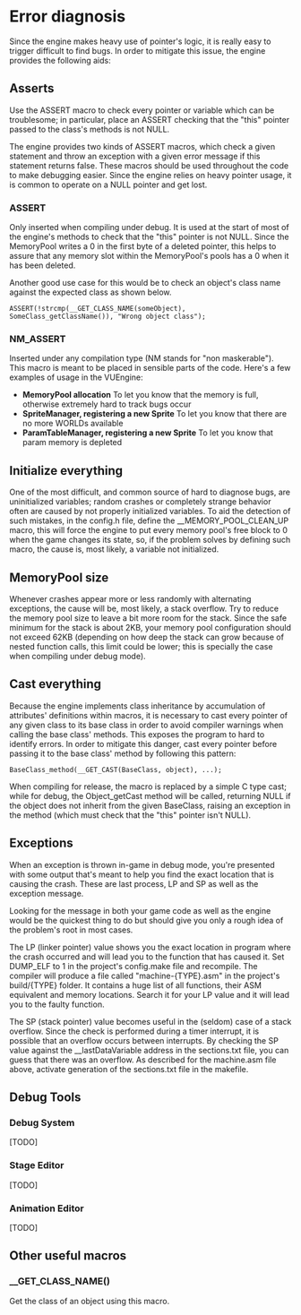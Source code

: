Error diagnosis
===============

Since the engine makes heavy use of pointer's logic, it is really easy to trigger difficult to find bugs. In order to mitigate this issue, the engine provides the following aids:


Asserts
-------

Use the ASSERT macro to check every pointer or variable which can be troublesome; in particular, place an ASSERT checking that the "this" pointer passed to the class's methods is not NULL.

The engine provides two kinds of ASSERT macros, which check a given statement and throw an exception with a given error message if this statement returns false. These macros should be used throughout the code to make debugging easier. Since the engine relies on heavy pointer usage, it is common to operate on a NULL pointer and get lost.

### ASSERT

Only inserted when compiling under debug. It is used at the start of most of the engine's methods to check that the "this" pointer is not NULL. Since the MemoryPool writes a 0 in the first byte of a deleted pointer, this helps to assure that any memory slot within the MemoryPool's pools has a 0 when it has been deleted.

Another good use case for this would be to check an object's class name against the expected class as shown below.

	ASSERT(!strcmp(__GET_CLASS_NAME(someObject), SomeClass_getClassName()), "Wrong object class");

### NM_ASSERT

Inserted under any compilation type (NM stands for "non maskerable"). This macro is meant to be placed in sensible parts of the code. Here's a few examples of usage in the VUEngine:

- **MemoryPool allocation**
  To let you know that the memory is full, otherwise extremely hard to track bugs occur
- **SpriteManager, registering a new Sprite**
  To let you know that there are no more WORLDs available
- **ParamTableManager, registering a new Sprite**
  To let you know that param memory is depleted



Initialize everything
---------------------

One of the most difficult, and common source of hard to diagnose bugs, are uninitialized variables; random crashes or completely strange behavior often are caused by not properly initialized variables. To aid the detection of such mistakes, in the config.h file, define the __MEMORY_POOL_CLEAN_UP macro, this will force the engine to put every memory pool's free block to 0 when the game changes its state, so, if the problem solves by defining such macro, the cause is, most likely, a variable not initialized.


MemoryPool size
-----------------

Whenever crashes appear more or less randomly with alternating exceptions, the cause will be, most likely, a stack overflow. Try to reduce the memory pool size to leave a bit more room for the stack. Since the safe minimum for the stack is about 2KB, your memory pool configuration should not exceed 62KB (depending on how deep the stack can grow because of nested function calls, this limit could be lower; this is specially the case when compiling under debug mode). 


Cast everything
---------------

Because the engine implements class inheritance by accumulation of attributes' definitions within macros, it is necessary to cast every pointer of any given class to its base class in order to avoid compiler warnings when calling the base class' methods. This exposes the program to hard to identify errors. In order to mitigate this danger, cast every pointer before passing it to the base class' method by following this pattern:

	BaseClass_method(__GET_CAST(BaseClass, object), ...);

When compiling for release, the macro is replaced by a simple C type cast; while for debug, the Object_getCast method will be called, returning NULL if the object does not inherit from the given BaseClass, raising an exception in the method (which must check that the "this" pointer isn't NULL).


Exceptions
----------

When an exception is thrown in-game in debug mode, you're presented with some output that's meant to help you find the exact location that is causing the crash. These are last process, LP and SP as well as the exception message.

Looking for the message in both your game code as well as the engine would be the quickest thing to do but should give you only a rough idea of the problem's root in most cases.

The LP (linker pointer) value shows you the exact location in program where the crash occurred and will lead you to the function that has caused it. Set DUMP_ELF to 1 in the project's config.make file and recompile. The compiler will produce a file called "machine-{TYPE}.asm" in the project's build/{TYPE} folder. It contains a huge list of all functions, their ASM equivalent and memory locations. Search it for your LP value and it will lead you to the faulty function.

The SP (stack pointer) value becomes useful in the (seldom) case of a stack overflow. Since the check is performed during a timer interrupt, it is possible that an overflow occurs between interrupts. By checking the SP value against the __lastDataVariable address in the sections.txt file, you can guess that there was an overflow. As described for the machine.asm file above, activate generation of the sections.txt file in the makefile.


Debug Tools
-----------

### Debug System

[TODO]

### Stage Editor

[TODO]

### Animation Editor

[TODO]


Other useful macros
-------------------

### __GET_CLASS_NAME()

Get the class of an object using this macro.
